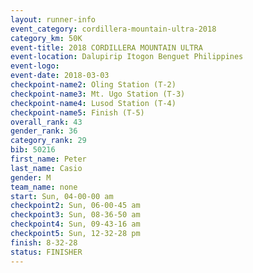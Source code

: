 ```yaml
---
layout: runner-info 
event_category: cordillera-mountain-ultra-2018 
category_km: 50K 
event-title: 2018 CORDILLERA MOUNTAIN ULTRA 
event-location: Dalupirip Itogon Benguet Philippines 
event-logo: 
event-date: 2018-03-03 
checkpoint-name2: Oling Station (T-2) 
checkpoint-name3: Mt. Ugo Station (T-3) 
checkpoint-name4: Lusod Station (T-4) 
checkpoint-name5: Finish (T-5) 
overall_rank: 43
gender_rank: 36
category_rank: 29
bib: 50216
first_name: Peter
last_name: Casio
gender: M
team_name: none
start: Sun, 04-00-00 am
checkpoint2: Sun, 06-00-45 am
checkpoint3: Sun, 08-36-50 am
checkpoint4: Sun, 09-43-16 am
checkpoint5: Sun, 12-32-28 pm
finish: 8-32-28
status: FINISHER
---
```

